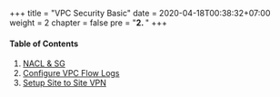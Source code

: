 +++
title = "VPC Security Basic"
date = 2020-04-18T00:38:32+07:00
weight = 2
chapter = false
pre = "<b>2. </b>"
+++

#### Table of Contents

1. [NACL & SG](1-configure-nacl-and-sg/)
2. [Configure VPC Flow Logs](2-configure-vpc-flow-logs/)
3. [Setup Site to Site VPN](3-setup-site-to-site-vpn/)
